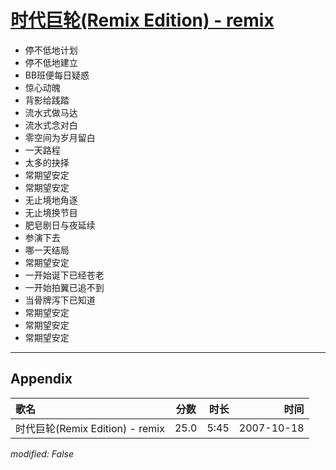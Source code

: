 # [时代巨轮(Remix Edition) - remix](https://music.163.com/song?id=65513)

* 停不低地计划
* 停不低地建立
* BB班便每日疑惑
* 惊心动魄
* 背影给践踏
* 流水式做马达
* 流水式念对白
* 零空间为岁月留白
* 一天路程
* 太多的抉择
* 常期望安定
* 常期望安定
* 无止境地角逐
* 无止境换节目
* 肥皂剧日与夜延续
* 参演下去
* 哪一天结局
* 常期望安定
* 一开始诞下已经苍老
* 一开始拍翼已追不到
* 当骨牌泻下已知道
* 常期望安定
* 常期望安定
* 常期望安定


---

## Appendix

|歌名|分数|时长|时间|
|:---|:---:|---:|---:|
|时代巨轮(Remix Edition) - remix|25.0|5:45|2007-10-18

*modified: False*
